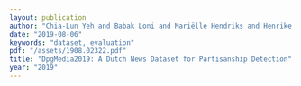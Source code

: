 ```yaml
---
layout: publication
author: "Chia-Lun Yeh and Babak Loni and Mariëlle Hendriks and Henrike Reinhardt and Anne Schuth"
date: "2019-08-06"
keywords: "dataset, evaluation"
pdf: "/assets/1908.02322.pdf"
title: "DpgMedia2019: A Dutch News Dataset for Partisanship Detection"
year: "2019"
---
```

